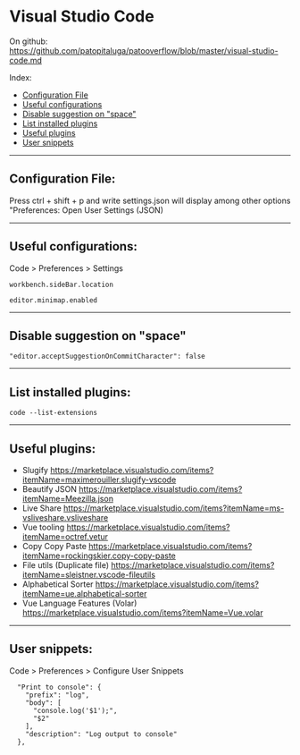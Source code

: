# Visual Studio Code

On github: https://github.com/patopitaluga/patooverflow/blob/master/visual-studio-code.md

Index:
* [Configuration File](#configuration-file)
* [Useful configurations](#useful-configurations)
* [Disable suggestion on "space"](disable-suggestion)
* [List installed plugins](#list-installed-plugins)
* [Useful plugins](#useful-plugins)
* [User snippets](#user-snippets)

------

## <a name="configuration-file"></a> Configuration File:

Press ctrl + shift + p and write settings.json will display among other options "Preferences: Open User Settings (JSON)

------

## <a name="useful-configurations"></a> Useful configurations:

Code > Preferences > Settings
```
workbench.sideBar.location
```

```
editor.minimap.enabled
```

------

## <a name="disable-suggestion"></a> Disable suggestion on "space"

```
"editor.acceptSuggestionOnCommitCharacter": false
```

------

## <a name="list-installed-plugins"></a> List installed plugins:

```
code --list-extensions
```

------

## <a name="useful-plugins"></a> Useful plugins:

- Slugify https://marketplace.visualstudio.com/items?itemName=maximerouiller.slugify-vscode
- Beautify JSON https://marketplace.visualstudio.com/items?itemName=Meezilla.json
- Live Share https://marketplace.visualstudio.com/items?itemName=ms-vsliveshare.vsliveshare
- Vue tooling https://marketplace.visualstudio.com/items?itemName=octref.vetur
- Copy Copy Paste https://marketplace.visualstudio.com/items?itemName=rockingskier.copy-copy-paste
- File utils (Duplicate file) https://marketplace.visualstudio.com/items?itemName=sleistner.vscode-fileutils
- Alphabetical Sorter https://marketplace.visualstudio.com/items?itemName=ue.alphabetical-sorter
- Vue Language Features (Volar) https://marketplace.visualstudio.com/items?itemName=Vue.volar

------

## <a name="user-snippets"></a> User snippets:

Code > Preferences > Configure User Snippets

```
  "Print to console": {
    "prefix": "log",
    "body": [
      "console.log('$1');",
      "$2"
    ],
    "description": "Log output to console"
  },
```



